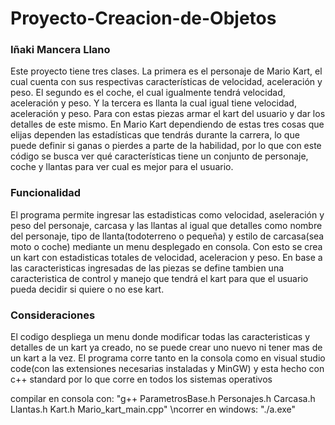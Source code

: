 # Proyecto-Creacion-de-Objetos
### Iñaki Mancera Llano
Este proyecto tiene tres clases. La primera es el personaje de Mario Kart, el cual cuenta con sus respectivas características de velocidad, aceleración y peso. El segundo es el coche, el cual igualmente tendrá velocidad, aceleración y peso. Y la tercera es llanta la cual igual tiene velocidad, aceleración y peso. Para con estas piezas armar el kart del usuario y dar los detalles de este mismo.
En Mario Kart dependiendo de estas tres cosas que elijas dependen las estadísticas que tendrás durante la carrera, lo que puede definir si ganas o pierdes a parte de la habilidad, por lo que con este código se busca ver qué características tiene un conjunto de personaje, coche y llantas para ver cual es mejor para el usuario.

### Funcionalidad
El programa permite ingresar las estadisticas como velocidad, aseleración y peso del personaje, carcasa y las llantas al igual que detalles como nombre del personaje, tipo de llanta(todoterreno o pequeña) y estilo de carcasa(sea moto o coche) mediante un menu desplegado en consola. Con esto se crea un kart con estadisticas totales de velocidad, aceleracion y peso. En base a las caracteristicas ingresadas de las piezas se define tambien una caracteristica de control y manejo que tendrá el kart para que el usuario pueda decidir si quiere o no ese kart.

### Consideraciones
El codigo despliega un menu donde modificar todas las caracteristicas y detalles de un kart ya creado, no se puede crear uno nuevo ni tener mas de un kart a la vez.
El programa corre tanto en la consola como en visual studio code(con las extensiones necesarias instaladas y MinGW) y esta hecho con c++ standard por lo que corre en todos los sistemas operativos

compilar en consola con: "g++ ParametrosBase.h Personajes.h Carcasa.h Llantas.h Kart.h Mario_kart_main.cpp"
\ncorrer en windows: "./a.exe"
